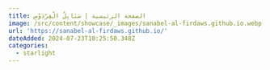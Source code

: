 ```yaml
---
title: الصفحة الرئيسية | سَنَابِلُ الْفِرْدَوْسِ
image: /src/content/showcase/_images/sanabel-al-firdaws.github.io.webp
url: 'https://sanabel-al-firdaws.github.io/'
dateAdded: 2024-07-23T10:25:50.348Z
categories:
  - starlight
---
```


